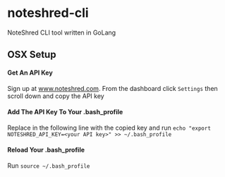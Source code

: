 # noteshred-cli
NoteShred CLI tool written in GoLang

## OSX Setup
#### Get An API Key
Sign up at www.noteshred.com.
From the dashboard click `Settings` then scroll down and copy the API key
#### Add The API Key To Your .bash_profile
Replace <your API key> in the following line with the copied key and run
```echo "export NOTESHRED_API_KEY=<your API key>" >> ~/.bash_profile```
#### Reload Your .bash_profile
Run ```source ~/.bash_profile```
